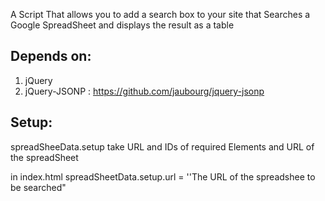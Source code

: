 A Script That allows you to add a search box to your site that Searches a Google SpreadSheet and displays the result as a table

Depends on:
------------------
1. jQuery
2. jQuery-JSONP : https://github.com/jaubourg/jquery-jsonp

Setup:
---------
spreadSheeData.setup take URL and IDs of required Elements and URL of the spreadSheet

in index.html
spreadSheetData.setup.url  = ''The URL of the spreadshee to be searched"